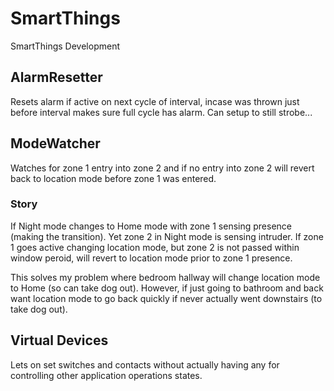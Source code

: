 # SmartThings
SmartThings Development

## AlarmResetter

Resets alarm if active on next cycle of interval, incase was thrown just before interval makes sure full cycle has alarm.  Can setup to still strobe...

## ModeWatcher

Watches for zone 1 entry into zone 2 and if no entry into zone 2 will revert back to location mode before zone 1 was entered.  

### Story

If Night mode changes to Home mode with zone 1 sensing presence (making the transition). Yet zone 2 in Night mode is sensing intruder.  If zone 1 goes active changing location mode, but zone 2 is not passed within window peroid, will revert to location mode prior to zone 1 presence.  

This solves my problem where bedroom hallway will change location mode to Home (so can take dog out).  However, if just going to bathroom and back want location mode to go back quickly if never actually went downstairs (to take dog out).

## Virtual Devices

Lets on set switches and contacts without actually having any for controlling other application operations states.
